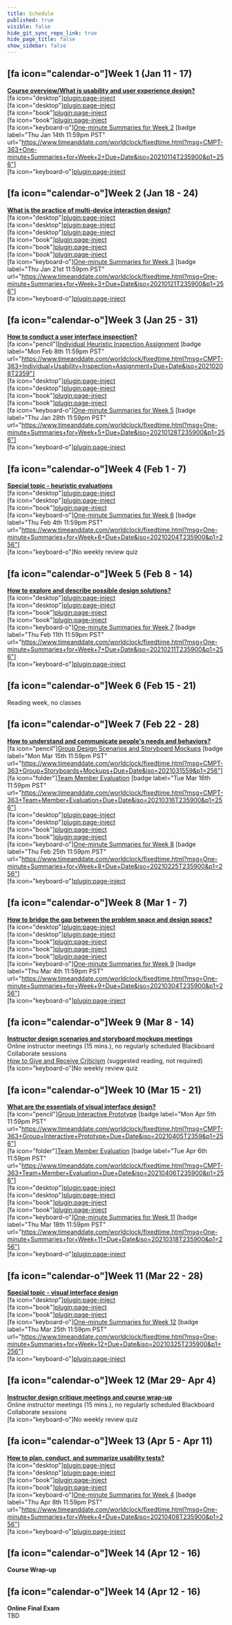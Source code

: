 ```yaml
---
title: Schedule
published: true
visible: false
hide_git_sync_repo_link: true
hide_page_title: false
show_sidebar: false
---
```


## [fa icon="calendar-o"]Week 1 (Jan 11 - 17)
**[Course overview/What is usability and user experience design?](https://canvas.sfu.ca/courses/56304/modules/items/1605299)**  
[fa icon="desktop"][plugin:page-inject](../online-sessions/week-01-1)  
[fa icon="desktop"][plugin:page-inject](../online-sessions/week-01-2)  
[fa icon="book"][plugin:page-inject](../weekly-readings/week-01-1?template=partials/embedlycardlinkonly)  
[fa icon="book"][plugin:page-inject](../weekly-readings/week-01-2?template=partials/embedlycardlinkonly)  
[fa icon="keyboard-o"][One-minute Summaries for Week 2](https://canvas.sfu.ca/courses/56304/assignments) [badge label="Thu Jan 14th 11:59pm PST" url="https://www.timeanddate.com/worldclock/fixedtime.html?msg=CMPT-363+One-minute+Summaries+for+Week+2+Due+Date&iso=20210114T235900&p1=256"]  
[fa icon="keyboard-o"][plugin:page-inject](../lms-assignments/weekly-review-quizzes/week-01)   

## [fa icon="calendar-o"]Week 2 (Jan 18 - 24)
**[What is the practice of multi-device interaction design?](https://canvas.sfu.ca/courses/56304/modules/items/1605300)**   
[fa icon="desktop"][plugin:page-inject](../online-sessions/week-02-1)  
[fa icon="desktop"][plugin:page-inject](../online-sessions/week-02-2)  
[fa icon="desktop"][plugin:page-inject](../online-sessions/week-02-3)  
[fa icon="book"][plugin:page-inject](../weekly-readings/week-02-1?template=partials/embedlycardlinkonly)  
[fa icon="book"][plugin:page-inject](../weekly-readings/week-02-2?template=partials/embedlycardlinkonly)  
[fa icon="book"][plugin:page-inject](../weekly-readings/week-02-3?template=partials/embedlycardlinkonly)  
[fa icon="keyboard-o"][One-minute Summaries for Week 3](https://canvas.sfu.ca/courses/56304/assignments) [badge label="Thu Jan 21st 11:59pm PST" url="https://www.timeanddate.com/worldclock/fixedtime.html?msg=One-minute+Summaries+for+Week+3+Due+Date&iso=20210121T235900&p1=256"]    
[fa icon="keyboard-o"][plugin:page-inject](../lms-assignments/weekly-review-quizzes/week-02)  

## [fa icon="calendar-o"]Week 3 (Jan 25 - 31)
**[How to conduct a user interface inspection?](https://canvas.sfu.ca/courses/56304/modules/items/1605303)**   
[fa icon="pencil"][Individual Heuristic Inspection Assignment](https://canvas.sfu.ca/courses/56304/assignments/553598) [badge label="Mon Feb 8th 11:59pm PST" url="https://www.timeanddate.com/worldclock/fixedtime.html?msg=CMPT-363+Individual+Usability+Inspection+Assignment+Due+Date&iso=20210208T2359"]  
[fa icon="desktop"][plugin:page-inject](../online-sessions/week-03-1)  
[fa icon="desktop"][plugin:page-inject](../online-sessions/week-03-2)  
[fa icon="book"][plugin:page-inject](../weekly-readings/week-03-1?template=partials/embedlycardlinkonly)  
[fa icon="book"][plugin:page-inject](../weekly-readings/week-03-2?template=partials/embedlycardlinkonly)   
[fa icon="keyboard-o"][One-minute Summaries for Week 5](https://canvas.sfu.ca/courses/56304/assignments) [badge label="Thu Jan 28th 11:59pm PST" url="https://www.timeanddate.com/worldclock/fixedtime.html?msg=One-minute+Summaries+for+Week+5+Due+Date&iso=20210128T235900&p1=256"]   
[fa icon="keyboard-o"][plugin:page-inject](../lms-assignments/weekly-review-quizzes/week-03)  

## [fa icon="calendar-o"]Week 4 (Feb 1 - 7)
**[Special topic - heuristic evaluations](https://canvas.sfu.ca/courses/56304/modules/items/1605304)**   
[fa icon="desktop"][plugin:page-inject](../online-sessions/week-04-1)  
[fa icon="desktop"][plugin:page-inject](../online-sessions/week-04-2)  
[fa icon="book"][plugin:page-inject](../weekly-readings/week-04-1?template=partials/embedlycardlinkonly)   
[fa icon="keyboard-o"][One-minute Summaries for Week 6](https://canvas.sfu.ca/courses/56304/assignments) [badge label="Thu Feb 4th 11:59pm PST" url="https://www.timeanddate.com/worldclock/fixedtime.html?msg=One-minute+Summaries+for+Week+6+Due+Date&iso=20210204T235900&p1=256"]  
[fa icon="keyboard-o"]No weekly review quiz  

## [fa icon="calendar-o"]Week 5 (Feb 8 - 14)
**[How to explore and describe possible design solutions?](https://canvas.sfu.ca/courses/56304/modules/items/1605305)**   
[fa icon="desktop"][plugin:page-inject](../online-sessions/week-05-1)  
[fa icon="desktop"][plugin:page-inject](../online-sessions/week-05-2)  
[fa icon="book"][plugin:page-inject](../weekly-readings/week-05-1?template=partials/embedlycardlinkonly)  
[fa icon="book"][plugin:page-inject](../weekly-readings/week-05-2?template=partials/embedlycardlinkonly)  
[fa icon="keyboard-o"][One-minute Summaries for Week 7](https://canvas.sfu.ca/courses/56304/assignments) [badge label="Thu Feb 11th 11:59pm PST" url="https://www.timeanddate.com/worldclock/fixedtime.html?msg=One-minute+Summaries+for+Week+7+Due+Date&iso=20210211T235900&p1=256"]  
[fa icon="keyboard-o"][plugin:page-inject](../lms-assignments/weekly-review-quizzes/week-05)  

## [fa icon="calendar-o"]Week 6 (Feb 15 - 21)
Reading week, no classes

## [fa icon="calendar-o"]Week 7 (Feb 22 - 28)
**[How to understand and communicate people's needs and behaviors?](https://canvas.sfu.ca/courses/56304/modules/items/1605306)**  
[fa icon="pencil"][Group Design Scenarios and Storyboard Mockups](https://canvas.sfu.ca/courses/56304/assignments/504173) [badge label="Mon Mar 15th 11:59pm PST" url="https://www.timeanddate.com/worldclock/fixedtime.html?msg=CMPT-363+Group+Storyboards+Mockups+Due+Date&iso=2021031559&p1=256"]  
[fa icon="folder"][Team Member Evaluation](https://www.surveymonkey.ca/r/JCPFVQY) [badge label="Tue Mar 16th 11:59pm PST" url="https://www.timeanddate.com/worldclock/fixedtime.html?msg=CMPT-363+Team+Member+Evaluation+Due+Date&iso=20210316T235900&p1=256"]  
[fa icon="desktop"][plugin:page-inject](../online-sessions/week-07-1)  
[fa icon="desktop"][plugin:page-inject](../online-sessions/week-07-2)  
[fa icon="book"][plugin:page-inject](../weekly-readings/week-07-1?template=partials/embedlycardlinkonly)  
[fa icon="book"][plugin:page-inject](../weekly-readings/week-07-2?template=partials/embedlycardlinkonly)  
[fa icon="keyboard-o"][One-minute Summaries for Week 8](https://canvas.sfu.ca/courses/56304/assignments) [badge label="Thu Feb 25th 11:59pm PST" url="https://www.timeanddate.com/worldclock/fixedtime.html?msg=One-minute+Summaries+for+Week+8+Due+Date&iso=20210225T235900&p1=256"]  
[fa icon="keyboard-o"][plugin:page-inject](../lms-assignments/weekly-review-quizzes/week-07)  

## [fa icon="calendar-o"]Week 8 (Mar 1 - 7)
**[How to bridge the gap between the problem space and design space?](https://canvas.sfu.ca/courses/56304/modules/items/1605307)**  
[fa icon="desktop"][plugin:page-inject](../online-sessions/week-08-1)  
[fa icon="desktop"][plugin:page-inject](../online-sessions/week-08-2)  
[fa icon="book"][plugin:page-inject](../weekly-readings/week-08-1?template=partials/embedlycardlinkonly)  
[fa icon="book"][plugin:page-inject](../weekly-readings/week-08-2?template=partials/embedlycardlinkonly)  
[fa icon="book"][plugin:page-inject](../weekly-readings/week-08-3?template=partials/embedlycardlinkonly)  
[fa icon="keyboard-o"][One-minute Summaries for Week 9](https://canvas.sfu.ca/courses/56304/assignments) [badge label="Thu Mar 4th 11:59pm PST" url="https://www.timeanddate.com/worldclock/fixedtime.html?msg=One-minute+Summaries+for+Week+9+Due+Date&iso=20210304T235900&p1=256"]  
[fa icon="keyboard-o"][plugin:page-inject](../lms-assignments/weekly-review-quizzes/week-08)  

## [fa icon="calendar-o"]Week 9 (Mar 8 - 14)
**[Instructor design scenarios and storyboard mockups meetings](https://canvas.sfu.ca/courses/56304/modules/items/1605308)**  
Online instructor meetings (15 mins.), no regularly scheduled Blackboard Collaborate sessions  
<i class="fa fa-book" aria-hidden="true"></i> [How to Give and Receive Criticism](http://scottberkun.com/essays/35-how-to-give-and-receive-criticism/) (suggested reading, not required)  
[fa icon="keyboard-o"]No weekly review quiz  

## [fa icon="calendar-o"]Week 10 (Mar 15 - 21)
**[What are the essentials of visual interface design?](https://canvas.sfu.ca/courses/56304/modules/items/1605309)**  
[fa icon="pencil"][Group Interactive Prototype](https://canvas.sfu.ca/courses/56304/assignments/504174) [badge label="Mon Apr 5th 11:59pm PST" url="https://www.timeanddate.com/worldclock/fixedtime.html?msg=CMPT-363+Group+Interactive+Prototype+Due+Date&iso=20210405T2359&p1=256"]  
[fa icon="folder"][Team Member Evaluation](https://www.surveymonkey.ca/r/JQ5XWND) [badge label="Tue Apr 6th 11:59pm PST" url="https://www.timeanddate.com/worldclock/fixedtime.html?msg=CMPT-363+Team+Member+Evaluation+Due+Date&iso=20210406T235900&p1=256"]  
[fa icon="desktop"][plugin:page-inject](../online-sessions/week-10-1)  
[fa icon="desktop"][plugin:page-inject](../online-sessions/week-10-2)  
[fa icon="book"][plugin:page-inject](../weekly-readings/week-10-1?template=partials/embedlycardlinkonly)  
[fa icon="book"][plugin:page-inject](../weekly-readings/week-10-2?template=partials/embedlycardlinkonly)    
[fa icon="keyboard-o"][One-minute Summaries for Week 11](https://canvas.sfu.ca/courses/56304/assignments) [badge label="Thu Mar 18th 11:59pm PST" url="https://www.timeanddate.com/worldclock/fixedtime.html?msg=One-minute+Summaries+for+Week+11+Due+Date&iso=20210318T235900&p1=256"]  
[fa icon="keyboard-o"][plugin:page-inject](../lms-assignments/weekly-review-quizzes/week-10)

## [fa icon="calendar-o"]Week 11 (Mar 22 - 28)
**[Special topic - visual interface design](https://canvas.sfu.ca/courses/56304/modules/items/1605310)**   
[fa icon="desktop"][plugin:page-inject](../online-sessions/week-11-1)  
[fa icon="book"][plugin:page-inject](../weekly-readings/week-11-1?template=partials/embedlycardlinkonly)  
[fa icon="book"][plugin:page-inject](../weekly-readings/week-11-2?template=partials/embedlycardlinkonly)  
[fa icon="keyboard-o"][One-minute Summaries for Week 12](https://canvas.sfu.ca/courses/56304/assignments) [badge label="Thu Mar 25th 11:59pm PST" url="https://www.timeanddate.com/worldclock/fixedtime.html?msg=One-minute+Summaries+for+Week+12+Due+Date&iso=20210325T235900&p1=256"]  
[fa icon="keyboard-o"][plugin:page-inject](../lms-assignments/weekly-review-quizzes/week-11)

## [fa icon="calendar-o"]Week 12 (Mar 29- Apr 4)
**[Instructor design critique meetings and course wrap-up](https://canvas.sfu.ca/courses/56304/modules/items/1605311)**  
Online instructor meetings (15 mins.), no regularly scheduled Blackboard Collaborate sessions  
[fa icon="keyboard-o"]No weekly review quiz  

## [fa icon="calendar-o"]Week 13 (Apr 5 - Apr 11)
**[How to plan, conduct, and summarize usability tests?](https://canvas.sfu.ca/courses/56304/modules/items/1605302)**   
[fa icon="desktop"][plugin:page-inject](../online-sessions/week-13-1)  
[fa icon="desktop"][plugin:page-inject](../online-sessions/week-13-2)  
[fa icon="book"][plugin:page-inject](../weekly-readings/week-13-1?template=partials/embedlycardlinkonly)  
[fa icon="book"][plugin:page-inject](../weekly-readings/week-13-2?template=partials/embedlycardlinkonly)  
[fa icon="keyboard-o"][One-minute Summaries for Week 4](https://canvas.sfu.ca/courses/56304/assignments) [badge label="Thu Apr 8th 11:59pm PST" url="https://www.timeanddate.com/worldclock/fixedtime.html?msg=One-minute+Summaries+for+Week+4+Due+Date&iso=20210408T235900&p1=256"]    
[fa icon="keyboard-o"][plugin:page-inject](../lms-assignments/weekly-review-quizzes/week-13)  

## [fa icon="calendar-o"]Week 14 (Apr 12 - 16)  
**Course Wrap-up**    

## [fa icon="calendar-o"]Week 14 (Apr 12 - 16)  
**Online Final Exam**   
TBD
